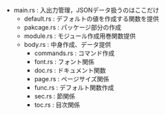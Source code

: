 - main.rs : 入出力管理，JSONデータ扱うのはここだけ
  - default.rs : デフォルトの値を作成する関数を提供
  - pakcage.rs : パッケージ部分の作成
  - module.rs : モジュール作成用巻関数提供
  - body.rs : 中身作成、データ提供
    - commands.rs : コマンド作成
    - font.rs : フォント関係
    - doc.rs : ドキュメント関数
    - page.rs : ページサイズ関係
    - func.rs : デフォルト関数作成
    - sec.rs : 節関係
    - toc.rs : 目次関係
